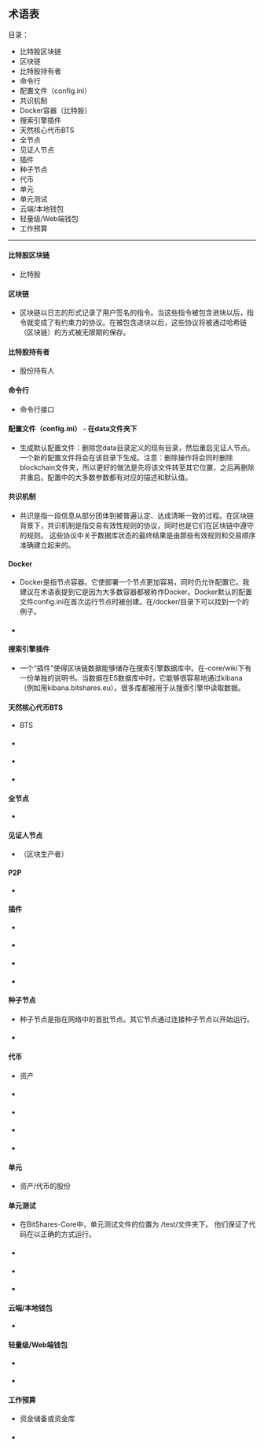 ## 术语表

目录：

- 比特股区块链
- 区块链
- 比特股持有者
- 命令行
- 配置文件（config.ini）
- 共识机制
- Docker容器（比特股） 
- 搜索引擎插件
- 天然核心代币BTS
- 全节点
- 见证人节点
- 插件
- 种子节点
- 代币
- 单元
- 单元测试
- 云端/本地钱包
- 轻量级/Web端钱包
- 工作预算


************

#### 比特股区块链
- 比特股
#### 区块链
-  	区块链以日志的形式记录了用户签名的指令。当这些指令被包含进块以后，指令就变成了有约束力的协议。在被包含进块以后，这些协议将被通过哈希链（区块链）的方式被无限期的保存。
#### 比特股持有者
- 股份持有人
#### 命令行
- 命令行接口
#### 配置文件（config.ini） - 在data文件夹下
- 生成默认配置文件：删除您data目录定义的现有目录，然后重启见证人节点。一个新的配置文件将会在该目录下生成。注意：删除操作将会同时删除blockchain文件夹，所以更好的做法是先将该文件转至其它位置，之后再删除并重启。配置中的大多数参数都有对应的描述和默认值。
#### 共识机制
- 共识是指一段信息从部分团体到被普遍认定、达成清晰一致的过程。在区块链背景下，共识机制是指交易有效性规则的协议，同时也是它们在区块链中遵守的规则。 这些协议中关于数据库状态的最终结果是由那些有效规则和交易顺序准确建立起来的。
#### Docker 
- Docker是指节点容器。它使部署一个节点更加容易，同时仍允许配置它。我建议在术语表提到它是因为大多数容器都被称作Docker。Docker默认的配置文件config.ini在首次运行节点时被创建。在/docker/目录下可以找到一个的例子。
####
-
#### 搜索引擎插件
- 一个“插件”使得区块链数据能够储存在搜索引擎数据库中。在-core/wiki下有一份单独的说明书。当数据在ES数据库中时，它能够很容易地通过kibana（例如用kibana.bitshares.eu）。很多库都被用于从搜索引擎中读取数据。
#### 天然核心代币BTS
- BTS
#### 
- 
#### 
- 
#### 
- 
#### 全节点
- 
#### 见证人节点
- （区块生产者）
#### P2P
- 
#### 插件
- 
#### 
-
#### 
-
#### 
-
#### 种子节点
- 种子节点是指在网络中的首批节点。其它节点通过连接种子节点以开始运行。
#### 
-
#### 代币
- 资产
#### 
- 
#### 
- 
#### 
- 
#### 
- 
#### 单元
- 资产/代币的股份
#### 单元测试
- 在BitShares-Core中，单元测试文件的位置为 /test/文件夹下。 他们保证了代码在以正确的方式运行。
#### 
- 
#### 
- 
#### 
- 
#### 云端/本地钱包
- 
#### 轻量级/Web端钱包
- 
#### 
- 
#### 工作预算
- 资金储备或资金库
#### 
- 

